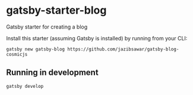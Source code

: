 # gatsby-starter-blog
Gatsby starter for creating a blog

Install this starter (assuming Gatsby is installed) by running from your CLI:

`gatsby new gatsby-blog https://github.com/jazibsawar/gatsby-blog-cosmicjs`

## Running in development
`gatsby develop`
